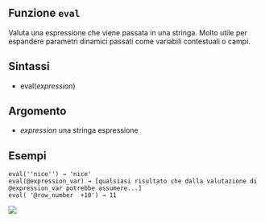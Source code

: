 ## Funzione `eval`

Valuta una espressione che viene passata in una stringa. Molto utile per espandere parametri dinamici passati come variabili contestuali o campi.

## Sintassi

* eval(*expression*)

## Argomento

* *expression* una stringa espressione


## Esempi
```
eval(''nice'') → 'nice'
eval(@expression_var) → [qualsiasi risultato che dalla valutazione di @expression_var potrebbe assumere...]
eval( '@row_number  +10') → 11
```

![](/img/generale/eval1.png)
